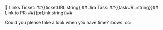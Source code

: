 🔗 Links
Ticket: ##{{ticketURL:string}}##
Jira Task: ##{{taskURL:string}}##
Link to PR: ##{{prLink:string}}##

Could you please take a look when you have time? :bows:
cc: 
